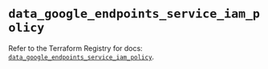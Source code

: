 # `data_google_endpoints_service_iam_policy`

Refer to the Terraform Registry for docs: [`data_google_endpoints_service_iam_policy`](https://registry.terraform.io/providers/hashicorp/google-beta/6.16.0/docs/data-sources/google_endpoints_service_iam_policy).
